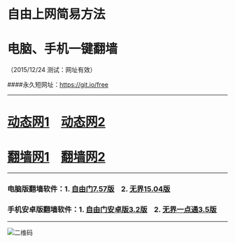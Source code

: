 # 自由上网简易方法
# 电脑、手机一键翻墙
（2015/12/24 测试：网址有效）

####永久短网址：https://git.io/free

***


# <a href="http://dt03.pwnz.org/1224" target="_blank">动态网1</a>&nbsp;&nbsp;&nbsp;&nbsp;<a href="http://dt04.arno.fi/1224" target="_blank">动态网2</a>

# <a href="http://fq01.jundy.org" target="_blank">翻墙网1</a>&nbsp;&nbsp;&nbsp;&nbsp;<a href="http://fq02.olife.org" target="_blank">翻墙网2</a>


***

### 电脑版翻墙软件：1. <a href="http://fq02.olife.org/fgget.php?fid=fg757p.zip" target="_blank">自由门7.57版</a>&nbsp;&nbsp;&nbsp;&nbsp;2. <a href="http://fq02.olife.org/fgget.php?fid=u1504.zip" target="_blank">无界15.04版</a>

### 手机安卓版翻墙软件：1. <a href="http://fq02.olife.org/fgget.php?fid=fgma32.apk" target="_blank">自由门安卓版3.2版</a>&nbsp;&nbsp;&nbsp;&nbsp;2. <a href="http://fq02.olife.org/fgget.php?fid=um3.5.apk" target="_blank">无界一点通3.5版</a>

***

![二维码](http://fq02.olife.org/pic/yjfq0.png)
